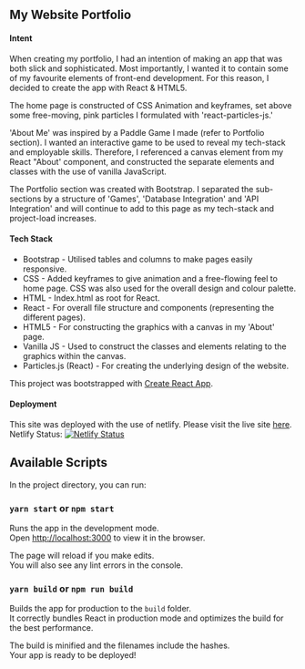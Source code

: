 ## My Website Portfolio

#### Intent ####

When creating my portfolio, I had an intention of making an app that was both slick and sophisticated. Most importantly, I wanted it to contain some of my favourite elements of front-end development. For this reason, I decided to create the app with React & HTML5. 

The home page is constructed of CSS Animation and keyframes, set above some free-moving, pink particles I formulated with 'react-particles-js.'

'About Me' was inspired by a Paddle Game I made (refer to Portfolio section). I wanted an interactive game to be used to reveal my tech-stack and employable skills. Therefore, I referenced a canvas element from my React "About' component, and constructed the separate elements and classes with the use of vanilla JavaScript.

The Portfolio section was created with Bootstrap. I separated the sub-sections by a structure of 'Games', 'Database Integration' and 'API Integration' and will continue to add to this page as my tech-stack and project-load increases. 

#### Tech Stack ####

* Bootstrap - Utilised tables and columns to make pages easily responsive.
* CSS - Added keyframes to give animation and a free-flowing feel to home page. CSS was also used for the overall design and colour palette. 
* HTML - Index.html as root for React. 
* React - For overall file structure and components (representing the different pages). 
* HTML5 - For constructing the graphics with a canvas in my 'About' page. 
* Vanilla JS - Used to construct the classes and elements relating to the graphics within the canvas. 
* Particles.js (React) - For creating the underlying design of the website. 

 
This project was bootstrapped with [Create React App](https://github.com/facebook/create-react-app).

#### Deployment ###

This site was deployed with the use of netlify. Please visit the live site <a href="https://lizzieportfolio.netlify.app/">here</a>. 
Netlify Status: [![Netlify Status](https://api.netlify.com/api/v1/badges/243dbad5-1f7a-4176-a380-fddfdc876d53/deploy-status)](https://app.netlify.com/sites/compassionate-khorana-73d965/deploys)

## Available Scripts

In the project directory, you can run:

### `yarn start` or `npm start`

Runs the app in the development mode.<br />
Open [http://localhost:3000](http://localhost:3000) to view it in the browser.

The page will reload if you make edits.<br />
You will also see any lint errors in the console.

### `yarn build` or `npm run build`

Builds the app for production to the `build` folder.<br />
It correctly bundles React in production mode and optimizes the build for the best performance.

The build is minified and the filenames include the hashes.<br />
Your app is ready to be deployed!

